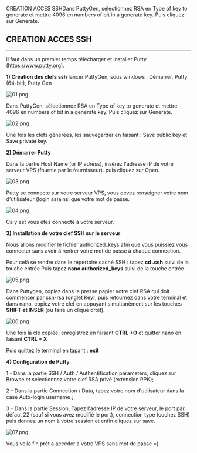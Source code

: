 CREATION ACCES SSHDans PuttyGen, sélectionnez RSA en Type of key to generate et mettre 4096 en numbers of bit in a generate key. Puis cliquez sur Generate.

## CREATION ACCES SSH
* * *
Il faut dans un premier temps télécharger et installer Putty (https://www.putty.org).

**1) Création des clefs ssh** 
lancer PuttyGen, sous windows : Démarrer, Putty (64-bit), Putty Gen

![01.png](../_resources/d9e23b1a0ad349aeb8ef9b6039736508.png)

Dans PuttyGen, sélectionnez RSA en Type of key to generate et mettre 4096 en numbers of bit in a generate key. Puis cliquez sur Generate.

![02.png](../_resources/e812f524802e465cb462c18f52338c24.png)

Une fois les clefs générées, les sauvegarder en faisant : Save public key et Save private key. 

**2) Démarrer Putty**

Dans la partie Host Name (or IP adress), insérez l'adresse IP de votre serveur VPS (fournie par le fournisseur). puis cliquez sur Open.

![03.png](../_resources/2e60020b86bc45cc946abda403e2d7f9.png)

Putty se connecte sur votre serveur VPS, vous devez renseigner votre nom d'utilisateur (login as)ainsi que votre mot de passe.

![04.png](../_resources/a33378bff8224c60a7c0798faa37490d.png)

Ca y est vous êtes connecté à votre serveur.

**3) Installation de votre clef SSH sur le serveur**

Nous allons modifier le fichier authorized_keys afin que vous puissiez vous connecter sans avoir à rentrer votre mot de passe à chaque connection.

Pour celà se rendre dans le répertoire caché SSH :
tapez **cd .ssh** suivi de la touche entrée  Puis tapez **nano authorized_keys** suivi de la touche entrée

![05.png](../_resources/10b5dc1376044002b86f62f37da7f98e.png)

Dans Puttygen, copiez dans le presse papier votre clef RSA qui doit commencer par ssh-rsa (onglet Key), puis retournez dans votre terminal et dans nano, copiez votre clef en appuyant simultanèment sur les touches **SHIFT et INSER** (ou faire un clique droit).

![06.png](../_resources/f4a827ce6e354386a85b69f307e5d4ca.png)

Une fois la clé copiée, enregistrez en faisant **CTRL +O** et quitter nano en faisant **CTRL + X**

Puis quittez le terminal en tapant : **exit**

**4) Configuration de Putty**

1 - Dans la partie SSH / Auth / Authentification parameters, cliquez sur Browse et selectionnez votre clef RSA privé (extension PPK);

2 - Dans la partie Connection / Data, tapez votre nom d'utilisateur dans la case Auto-login username ;

3 - Dans la partie Session, Tapez l'adresse IP de votre serveur, le port par défaut 22 (sauf si vous avez modifié le port), connection type (cochez SSH) puis donnez un nom à votre session et enfin cliquez sur save.

![07.png](../_resources/0e31106109e6461588db20b583195022.png)

Vous voila fin prét a accéder a votre VPS sans mot de passe =) 

















